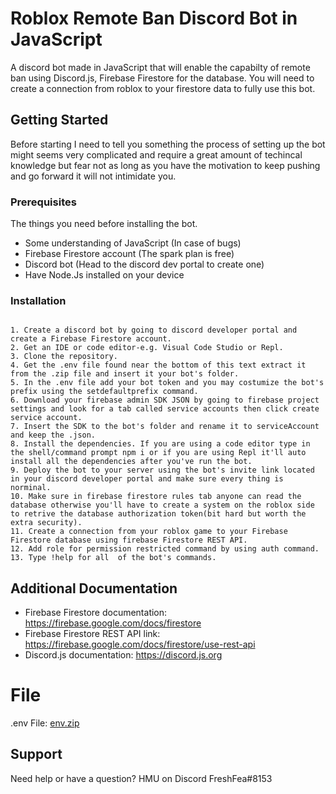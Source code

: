 # Roblox Remote Ban Discord Bot in JavaScript

A discord bot made in JavaScript that will enable the capabilty of remote ban using Discord.js, Firebase Firestore for the database. You will need to create a connection from roblox to your firestore data to fully use this bot.

## Getting Started

Before starting I need to tell you something the process of setting up the bot might seems very complicated and require a great amount of techincal knowledge but fear not as long as you have the motivation to keep pushing and go forward it will not intimidate you.

### Prerequisites

The things you need before installing the bot.

* Some understanding of JavaScript (In case of bugs)
* Firebase Firestore account (The spark plan is free)
* Discord bot (Head to the discord dev portal to create one)
* Have Node.Js installed on your device

### Installation

```

1. Create a discord bot by going to discord developer portal and create a Firebase Firestore account.
2. Get an IDE or code editor-e.g. Visual Code Studio or Repl.
3. Clone the repository.
4. Get the .env file found near the bottom of this text extract it from the .zip file and insert it your bot's folder.
5. In the .env file add your bot token and you may costumize the bot's prefix using the setdefaultprefix command.
6. Download your firebase admin SDK JSON by going to firebase project settings and look for a tab called service accounts then click create service account.
7. Insert the SDK to the bot's folder and rename it to serviceAccount and keep the .json.
8. Install the dependencies. If you are using a code editor type in the shell/command prompt npm i or if you are using Repl it'll auto install all the dependencies after you've run the bot.
9. Deploy the bot to your server using the bot's invite link located in your discord developer portal and make sure every thing is norminal.
10. Make sure in firebase firestore rules tab anyone can read the database otherwise you'll have to create a system on the roblox side to retrive the database authorization token(bit hard but worth the extra security).
11. Create a connection from your roblox game to your Firebase Firestore database using firebase Firestore REST API.
12. Add role for permission restricted command by using auth command.
13. Type !help for all  of the bot's commands.

```

## Additional Documentation

* Firebase Firestore documentation: https://firebase.google.com/docs/firestore
* Firebase Firestore REST API link: https://firebase.google.com/docs/firestore/use-rest-api
* Discord.js documentation: https://discord.js.org

# File

.env File: 
[env.zip](https://github.com/Atma1/remote-ban-discord-bot-in-jawascript/files/6277583/env.zip)
## Support 
Need help or have a question? HMU on Discord FreshFea#8153

